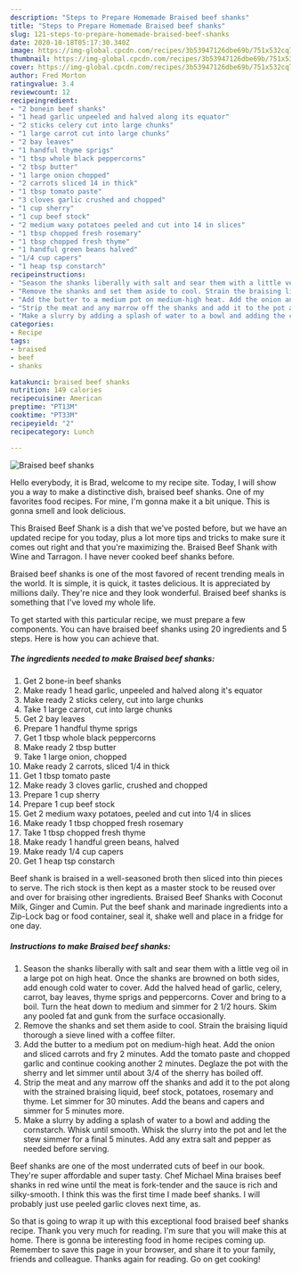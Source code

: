 ```yaml
---
description: "Steps to Prepare Homemade Braised beef shanks"
title: "Steps to Prepare Homemade Braised beef shanks"
slug: 121-steps-to-prepare-homemade-braised-beef-shanks
date: 2020-10-18T05:17:30.340Z
image: https://img-global.cpcdn.com/recipes/3b53947126dbe69b/751x532cq70/braised-beef-shanks-recipe-main-photo.jpg
thumbnail: https://img-global.cpcdn.com/recipes/3b53947126dbe69b/751x532cq70/braised-beef-shanks-recipe-main-photo.jpg
cover: https://img-global.cpcdn.com/recipes/3b53947126dbe69b/751x532cq70/braised-beef-shanks-recipe-main-photo.jpg
author: Fred Morton
ratingvalue: 3.4
reviewcount: 12
recipeingredient:
- "2 bonein beef shanks"
- "1 head garlic unpeeled and halved along its equator"
- "2 sticks celery cut into large chunks"
- "1 large carrot cut into large chunks"
- "2 bay leaves"
- "1 handful thyme sprigs"
- "1 tbsp whole black peppercorns"
- "2 tbsp butter"
- "1 large onion chopped"
- "2 carrots sliced 14 in thick"
- "1 tbsp tomato paste"
- "3 cloves garlic crushed and chopped"
- "1 cup sherry"
- "1 cup beef stock"
- "2 medium waxy potatoes peeled and cut into 14 in slices"
- "1 tbsp chopped fresh rosemary"
- "1 tbsp chopped fresh thyme"
- "1 handful green beans halved"
- "1/4 cup capers"
- "1 heap tsp constarch"
recipeinstructions:
- "Season the shanks liberally with salt and sear them with a little veg oil in a large pot on high heat. Once the shanks are browned on both sides, add enough cold water to cover. Add the halved head of garlic, celery, carrot, bay leaves, thyme sprigs and peppercorns. Cover and bring to a boil. Turn the heat down to medium and simmer for 2 1/2 hours. Skim any pooled fat and gunk from the surface occasionally."
- "Remove the shanks and set them aside to cool. Strain the braising liquid thorough a sieve lined with a coffee filter."
- "Add the butter to a medium pot on medium-high heat. Add the onion and sliced carrots and fry 2 minutes. Add the tomato paste and chopped garlic and continue cooking another 2 minutes. Deglaze the pot with the sherry and let simmer until about 3/4 of the sherry has boiled off."
- "Strip the meat and any marrow off the shanks and add it to the pot along with the strained braising liquid, beef stock, potatoes, rosemary and thyme. Let simmer for 30 minutes. Add the beans and capers and simmer for 5 minutes more."
- "Make a slurry by adding a splash of water to a bowl and adding the cornstarch. Whisk until smooth. Whisk the slurry into the pot and let the stew simmer for a final 5 minutes. Add any extra salt and pepper as needed before serving."
categories:
- Recipe
tags:
- braised
- beef
- shanks

katakunci: braised beef shanks 
nutrition: 149 calories
recipecuisine: American
preptime: "PT13M"
cooktime: "PT33M"
recipeyield: "2"
recipecategory: Lunch

---
```



![Braised beef shanks](https://img-global.cpcdn.com/recipes/3b53947126dbe69b/751x532cq70/braised-beef-shanks-recipe-main-photo.jpg)

Hello everybody, it is Brad, welcome to my recipe site. Today, I will show you a way to make a distinctive dish, braised beef shanks. One of my favorites food recipes. For mine, I'm gonna make it a bit unique. This is gonna smell and look delicious.

This Braised Beef Shank is a dish that we&#39;ve posted before, but we have an updated recipe for you today, plus a lot more tips and tricks to make sure it comes out right and that you&#39;re maximizing the. Braised Beef Shank with Wine and Tarragon. I have never cooked beef shanks before.

Braised beef shanks is one of the most favored of recent trending meals in the world. It is simple, it is quick, it tastes delicious. It is appreciated by millions daily. They're nice and they look wonderful. Braised beef shanks is something that I've loved my whole life.


To get started with this particular recipe, we must prepare a few components. You can have braised beef shanks using 20 ingredients and 5 steps. Here is how you can achieve that.

<!--inarticleads1-->

##### The ingredients needed to make Braised beef shanks:

1. Get 2 bone-in beef shanks
1. Make ready 1 head garlic, unpeeled and halved along it&#39;s equator
1. Make ready 2 sticks celery, cut into large chunks
1. Take 1 large carrot, cut into large chunks
1. Get 2 bay leaves
1. Prepare 1 handful thyme sprigs
1. Get 1 tbsp whole black peppercorns
1. Make ready 2 tbsp butter
1. Take 1 large onion, chopped
1. Make ready 2 carrots, sliced 1/4 in thick
1. Get 1 tbsp tomato paste
1. Make ready 3 cloves garlic, crushed and chopped
1. Prepare 1 cup sherry
1. Prepare 1 cup beef stock
1. Get 2 medium waxy potatoes, peeled and cut into 1/4 in slices
1. Make ready 1 tbsp chopped fresh rosemary
1. Take 1 tbsp chopped fresh thyme
1. Make ready 1 handful green beans, halved
1. Make ready 1/4 cup capers
1. Get 1 heap tsp constarch


Beef shank is braised in a well-seasoned broth then sliced into thin pieces to serve. The rich stock is then kept as a master stock to be reused over and over for braising other ingredients. Braised Beef Shanks with Coconut Milk, Ginger and Cumin. Put the beef shank and marinade ingredients into a Zip-Lock bag or food container, seal it, shake well and place in a fridge for one day. 

<!--inarticleads2-->

##### Instructions to make Braised beef shanks:

1. Season the shanks liberally with salt and sear them with a little veg oil in a large pot on high heat. Once the shanks are browned on both sides, add enough cold water to cover. Add the halved head of garlic, celery, carrot, bay leaves, thyme sprigs and peppercorns. Cover and bring to a boil. Turn the heat down to medium and simmer for 2 1/2 hours. Skim any pooled fat and gunk from the surface occasionally.
1. Remove the shanks and set them aside to cool. Strain the braising liquid thorough a sieve lined with a coffee filter.
1. Add the butter to a medium pot on medium-high heat. Add the onion and sliced carrots and fry 2 minutes. Add the tomato paste and chopped garlic and continue cooking another 2 minutes. Deglaze the pot with the sherry and let simmer until about 3/4 of the sherry has boiled off.
1. Strip the meat and any marrow off the shanks and add it to the pot along with the strained braising liquid, beef stock, potatoes, rosemary and thyme. Let simmer for 30 minutes. Add the beans and capers and simmer for 5 minutes more.
1. Make a slurry by adding a splash of water to a bowl and adding the cornstarch. Whisk until smooth. Whisk the slurry into the pot and let the stew simmer for a final 5 minutes. Add any extra salt and pepper as needed before serving.


Beef shanks are one of the most underrated cuts of beef in our book. They&#39;re super affordable and super tasty. Chef Michael Mina braises beef shanks in red wine until the meat is fork-tender and the sauce is rich and silky-smooth. I think this was the first time I made beef shanks. I will probably just use peeled garlic cloves next time, as. 

So that is going to wrap it up with this exceptional food braised beef shanks recipe. Thank you very much for reading. I'm sure that you will make this at home. There is gonna be interesting food in home recipes coming up. Remember to save this page in your browser, and share it to your family, friends and colleague. Thanks again for reading. Go on get cooking!
